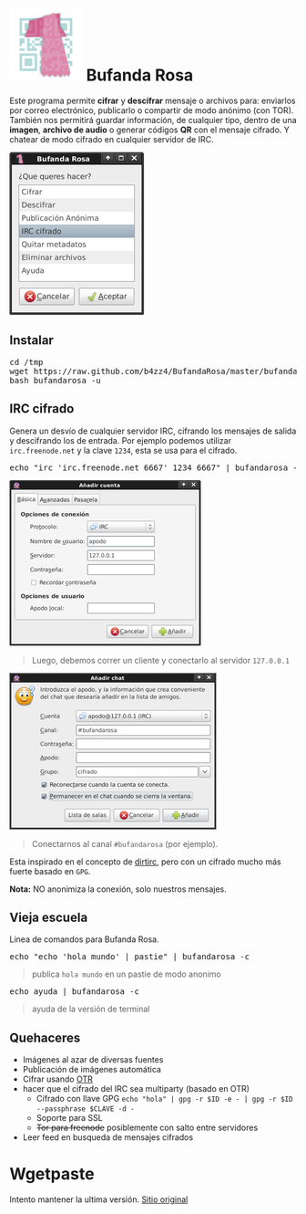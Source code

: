 # ![captura del programa](img/bufandarosa.png) Bufanda Rosa


Este programa permite **cifrar** y **descifrar** mensaje o archivos para: enviarlos por correo electrónico, publicarlo o compartir de modo anónimo (con TOR). 
También nos permitirá guardar información, de cualquier tipo, dentro de una **imagen**,  **archivo de audio** o generar códigos **QR** con el mensaje cifrado.
Y chatear de modo cifrado en cualquier servidor de IRC.

![captura del programa](img/cifrado.png)

## Instalar

<pre>
cd /tmp
wget https://raw.github.com/b4zz4/BufandaRosa/master/bufandarosa
bash bufandarosa -u
</pre>

## IRC cifrado

Genera un desvío de cualquier servidor IRC, cifrando los mensajes de salida y descifrando los de entrada. 
Por ejemplo podemos utilizar `irc.freenode.net` y la clave `1234`, esta se usa para el cifrado. 

<pre>
echo "irc 'irc.freenode.net 6667' 1234 6667" | bufandarosa -c
</pre>

![captura del programa](img/irc.png)
> Luego, debemos correr un cliente y conectarlo al servidor `127.0.0.1`

![captura del programa](img/canal.png)
> Conectarnos al canal `#bufandarosa` (por ejemplo).

Esta inspirado en el concepto de [dirtirc](http://dirtirc.sf.net), pero con un cifrado mucho más fuerte basado en `GPG`.

**Nota:** NO anonimiza la conexión, solo nuestros mensajes.

## Vieja escuela

Linea de comandos para Bufanda Rosa.

<pre>
echo "echo 'hola mundo' | pastie" | bufandarosa -c
</pre>
> publica `hola mundo` en un pastie de modo anonimo

<pre>
echo ayuda | bufandarosa -c
</pre>
> ayuda de la versión de terminal

## Quehaceres

* Imágenes al azar de diversas fuentes
* Publicación de imágenes automática
* Cifrar usando [OTR](http://www.cypherpunks.ca/otr/)
* hacer que el cifrado del IRC sea multiparty (basado en OTR)
  * Cifrado con llave GPG `echo "hola" | gpg -r $ID -e - | gpg -r $ID --passphrase $CLAVE -d -`
  * Soporte para SSL
  * ~~Tor para freenode~~ posiblemente con salto entre servidores
* Leer feed en busqueda de mensajes cifrados


# Wgetpaste

Intento mantener la ultima versión. [Sitio original](http://wgetpaste.zlin.dk/)

